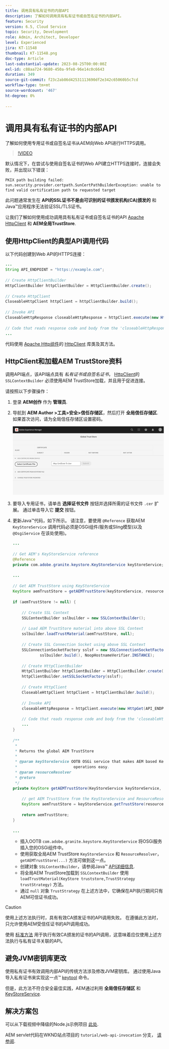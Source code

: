 ```yaml
---
title: 调用具有私有证书的内部API
description: 了解如何调用具有私有证书或自签名证书的内部API。
feature: Security
version: 6.5, Cloud Service
topic: Security, Development
role: Admin, Architect, Developer
level: Experienced
jira: KT-11548
thumbnail: KT-11548.png
doc-type: Article
last-substantial-update: 2023-08-25T00:00:00Z
exl-id: c88aa724-9680-450a-9fe8-96e14c0c6643
duration: 349
source-git-commit: f23c2ab86d42531113690df2e342c65060b5c7cd
workflow-type: tm+mt
source-wordcount: '467'
ht-degree: 0%

---
```


# 调用具有私有证书的内部API

了解如何使用专用证书或自签名证书从AEM向Web API进行HTTPS调用。

>[!VIDEO](https://video.tv.adobe.com/v/3424853?quality=12&learn=on)

默认情况下，在尝试与使用自签名证书的Web API建立HTTPS连接时，连接会失败，并出现以下错误：

```
PKIX path building failed: sun.security.provider.certpath.SunCertPathBuilderException: unable to find valid certification path to requested target
```

此问题通常发生在 **API的SSL证书不是由可识别的证书颁发机构(CA)颁发的** 和Java™应用程序无法验证SSL/TLS证书。

让我们了解如何使用成功调用具有私有证书或自签名证书的API [Apache HttpClient](https://hc.apache.org/httpcomponents-client-4.5.x/index.html) 和 **AEM全局TrustStore**.


## 使用HttpClient的典型API调用代码

以下代码创建到Web API的HTTPS连接：

```java
...
String API_ENDPOINT = "https://example.com";

// Create HttpClientBuilder
HttpClientBuilder httpClientBuilder = HttpClientBuilder.create();

// Create HttpClient
CloseableHttpClient httpClient = httpClientBuilder.build();

// Invoke API
CloseableHttpResponse closeableHttpResponse = httpClient.execute(new HttpGet(API_ENDPOINT));

// Code that reads response code and body from the 'closeableHttpResponse' object
...
```

代码使用 [Apache Http组件](https://hc.apache.org/)的 [HttpClient](https://hc.apache.org/httpcomponents-client-4.5.x/index.html) 库类及其方法。


## HttpClient和加载AEM TrustStore资料

调用API端点，该API端点具有 _私有证书或自签名证书_， [HttpClient](https://hc.apache.org/httpcomponents-client-4.5.x/index.html)的 `SSLContextBuilder` 必须使用AEM TrustStore加载，并且用于促进连接。

请按照以下步骤操作：

1. 登录 **AEM创作** 作为 **管理员**.
1. 导航到 **AEM Author >工具>安全>信任存储区**，然后打开 **全局信任存储区**. 如果首次访问，请为全局信任存储区设置密码。

   ![全局信任存储区](assets/internal-api-call/global-trust-store.png)

1. 要导入专用证书，请单击 **选择证书文件** 按钮并选择所需的证书文件 `.cer` 扩展。 通过单击导入它 **提交** 按钮。

1. 更新Java™代码，如下所示。 请注意，要使用 `@Reference` 获取AEM `KeyStoreService` 调用代码必须是OSGi组件/服务或Sling模型(以及 `@OsgiService` 在该处使用)。

   ```java
   ...
   
   // Get AEM's KeyStoreService reference
   @Reference
   private com.adobe.granite.keystore.KeyStoreService keyStoreService;
   
   ...
   
   // Get AEM TrustStore using KeyStoreService
   KeyStore aemTrustStore = getAEMTrustStore(keyStoreService, resourceResolver);
   
   if (aemTrustStore != null) {
   
       // Create SSL Context
       SSLContextBuilder sslbuilder = new SSLContextBuilder();
   
       // Load AEM TrustStore material into above SSL Context
       sslbuilder.loadTrustMaterial(aemTrustStore, null);
   
       // Create SSL Connection Socket using above SSL Context
       SSLConnectionSocketFactory sslsf = new SSLConnectionSocketFactory(
               sslbuilder.build(), NoopHostnameVerifier.INSTANCE);
   
       // Create HttpClientBuilder
       HttpClientBuilder httpClientBuilder = HttpClientBuilder.create();
       httpClientBuilder.setSSLSocketFactory(sslsf);
   
       // Create HttpClient
       CloseableHttpClient httpClient = httpClientBuilder.build();
   
       // Invoke API
       closeableHttpResponse = httpClient.execute(new HttpGet(API_ENDPOINT));
   
       // Code that reads response code and body from the 'closeableHttpResponse' object
       ...
   } 
   
   /**
    * 
    * Returns the global AEM TrustStore
    * 
    * @param keyStoreService OOTB OSGi service that makes AEM based KeyStore
    *                         operations easy.
    * @param resourceResolver
    * @return
    */
   private KeyStore getAEMTrustStore(KeyStoreService keyStoreService, ResourceResolver resourceResolver) {
   
       // get AEM TrustStore from the KeyStoreService and ResourceResolver
       KeyStore aemTrustStore = keyStoreService.getTrustStore(resourceResolver);
   
       return aemTrustStore;
   }
   
   ...
   ```

   * 插入OOTB `com.adobe.granite.keystore.KeyStoreService` 将OSGi服务插入您的OSGi组件中。
   * 使用获取全局AEM TrustStore `KeyStoreService` 和 `ResourceResolver`， `getAEMTrustStore(...)` 方法可做到这一点。
   * 创建对象 `SSLContextBuilder`，请参阅Java™ [API详细信息](https://javadoc.io/static/org.apache.httpcomponents/httpcore/4.4.8/index.html?org/apache/http/ssl/SSLContextBuilder.html).
   * 将全局AEM TrustStore加载到 `SSLContextBuilder` 使用 `loadTrustMaterial(KeyStore truststore,TrustStrategy trustStrategy)` 方法。
   * 通过 `null` 对象 `TrustStrategy` 在上述方法中，它确保在API执行期间只有AEM可信证书成功。


>[!CAUTION]
>
>使用上述方法执行时，具有有效CA颁发证书的API调用失败。 在遵循此方法时，只允许使用AEM受信任证书的API调用成功。
>
>使用 [标准方法](#prototypical-api-invocation-code-using-httpclient) 用于执行有效CA颁发的证书的API调用，这意味着应仅使用上述方法执行与私有证书关联的API。

## 避免JVM密钥库更改

使用私有证书有效调用内部API的传统方法涉及修改JVM密钥库。 通过使用Java导入私有证书来实现这一点™ [keytool](https://docs.oracle.com/en/java/javase/11/tools/keytool.html#GUID-5990A2E4-78E3-47B7-AE75-6D1826259549) 命令。

但是，此方法不符合安全最佳实践，AEM通过利用 **全局信任存储区** 和 [KeyStoreService](https://javadoc.io/doc/com.adobe.aem/aem-sdk-api/latest/com/adobe/granite/keystore/KeyStoreService.html).


## 解决方案包

可以从下载视频中降级的Node.js示例项目 [此处](assets/internal-api-call/REST-APIs.zip).

AEM servlet代码在WKND站点项目的 `tutorial/web-api-invocation` 分支， [请参阅](https://github.com/adobe/aem-guides-wknd/tree/tutorial/web-api-invocation/core/src/main/java/com/adobe/aem/guides/wknd/core/servlets).
